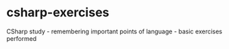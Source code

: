 # csharp-exercises
CSharp study - remembering important points of language - basic exercises performed
